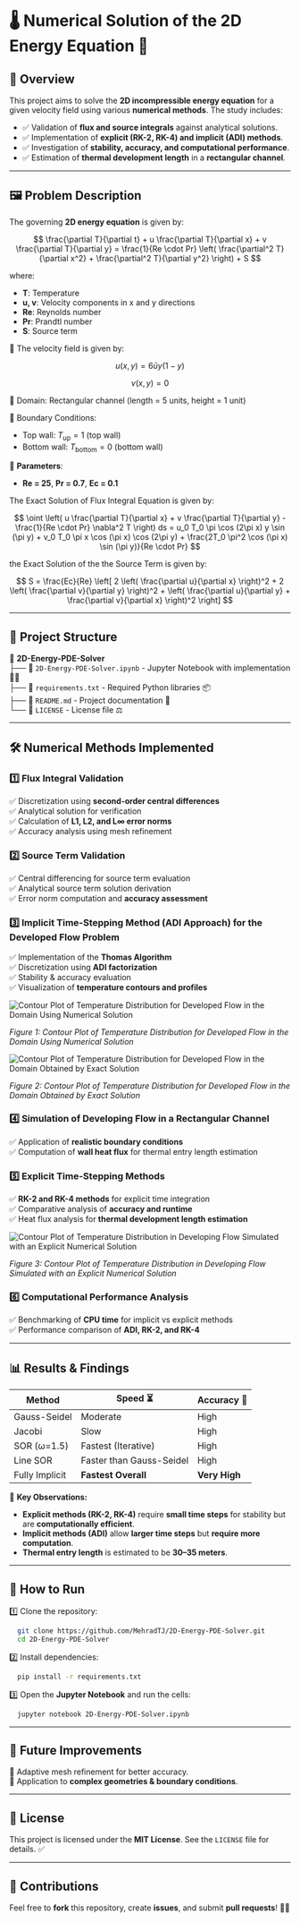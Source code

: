 # 🌡️ Numerical Solution of the 2D Energy Equation 🚀

## 📌 Overview
This project aims to solve the **2D incompressible energy equation** for a given velocity field using various **numerical methods**. The study includes:

- ✅ Validation of **flux and source integrals** against analytical solutions.
- ✅ Implementation of **explicit (RK-2, RK-4) and implicit (ADI) methods**.
- ✅ Investigation of **stability, accuracy, and computational performance**.
- ✅ Estimation of **thermal development length** in a **rectangular channel**.

---

## 🖼️ Problem Description
The governing **2D energy equation** is given by:

$$
\frac{\partial T}{\partial t} + u \frac{\partial T}{\partial x} + v \frac{\partial T}{\partial y} = \frac{1}{Re \cdot Pr} \left( \frac{\partial^2 T}{\partial x^2} + \frac{\partial^2 T}{\partial y^2} \right) + S
$$

where:
- **T**: Temperature
- **u, v**: Velocity components in x and y directions
- **Re**: Reynolds number
- **Pr**: Prandtl number
- **S**: Source term

🔹 The velocity field is given by:

$$
u(x, y) = 6 \bar{u} y (1 - y)
$$

$$
v(x, y) = 0
$$


🔹 Domain: Rectangular channel (length = 5 units, height = 1 unit)

🔹 Boundary Conditions:

- Top wall: $T_{\text{up}} = 1$ (top wall)
- Bottom wall: $T_{\text{bottom}} = 0$ (bottom wall)

🔹 **Parameters**:
- **Re = 25**, **Pr = 0.7**, **Ec = 0.1**

The Exact Solution of Flux Integral Equation is given by:

$$
\oint \left( u \frac{\partial T}{\partial x} + v \frac{\partial T}{\partial y} - \frac{1}{Re \cdot Pr} \nabla^2 T \right) ds = 
u_0 T_0 \pi \cos (2\pi x) y \sin (\pi y) + v_0 T_0 \pi x \cos (\pi x) \cos (2\pi y) + \frac{2T_0 \pi^2 \cos (\pi x) \sin (\pi y)}{Re \cdot Pr}
$$

the Exact Solution of the the Source Term is given by:

$$
S = \frac{Ec}{Re} \left[ 2 \left( \frac{\partial u}{\partial x} \right)^2 + 2 \left( \frac{\partial v}{\partial y} \right)^2 + \left( \frac{\partial u}{\partial y} + \frac{\partial v}{\partial x} \right)^2 \right]
$$

---

## 📂 Project Structure
📁 **2D-Energy-PDE-Solver**  
├── 📜 `2D-Energy-PDE-Solver.ipynb` - Jupyter Notebook with implementation 🧑‍💻  
├── 📜 `requirements.txt` - Required Python libraries 📦  
├── 📜 `README.md` - Project documentation 📖  
└── 📜 `LICENSE` - License file ⚖️  

---

## 🛠️ Numerical Methods Implemented
### **1️⃣ Flux Integral Validation**
✅ Discretization using **second-order central differences**  
✅ Analytical solution for verification  
✅ Calculation of **L1, L2, and L∞ error norms**  
✅ Accuracy analysis using mesh refinement  

### **2️⃣ Source Term Validation**
✅ Central differencing for source term evaluation  
✅ Analytical source term solution derivation  
✅ Error norm computation and **accuracy assessment**  

### **3️⃣ Implicit Time-Stepping Method (ADI Approach) for the Developed Flow Problem**
✅ Implementation of the **Thomas Algorithm**  
✅ Discretization using **ADI factorization**  
✅ Stability & accuracy evaluation  
✅ Visualization of **temperature contours and profiles**  


![Contour Plot of Temperature Distribution for Developed Flow in the Domain Using Numerical Solution](<Num Temp-1.png>)

*Figure 1: Contour Plot of Temperature Distribution for Developed Flow in the Domain Using Numerical Solution*


![Contour Plot of Temperature Distribution for Developed Flow in the Domain Obtained by Exact Solution](<Exact Temp-1.png>)

*Figure 2: Contour Plot of Temperature Distribution for Developed Flow in the Domain Obtained by Exact Solution*

### **4️⃣ Simulation of Developing Flow in a Rectangular Channel**
✅ Application of **realistic boundary conditions**  
✅ Computation of **wall heat flux** for thermal entry length estimation  

### **5️⃣ Explicit Time-Stepping Methods**
✅ **RK-2 and RK-4 methods** for explicit time integration  
✅ Comparative analysis of **accuracy and runtime**  
✅ Heat flux analysis for **thermal development length estimation**

![Contour Plot of Temperature Distribution in Developing Flow Simulated with an Explicit Numerical Solution](<developing rk4-1.PNG>)

*Figure 3: Contour Plot of Temperature Distribution in Developing Flow Simulated with an Explicit Numerical Solution*

### **6️⃣ Computational Performance Analysis**
✅ Benchmarking of **CPU time** for implicit vs explicit methods  
✅ Performance comparison of **ADI, RK-2, and RK-4**  

---

## 📊 Results & Findings
| Method | Speed ⏳ | Accuracy 🎯 |
|--------|--------|-----------|
| Gauss-Seidel | Moderate | High |
| Jacobi | Slow | High |
| SOR (ω=1.5) | Fastest (Iterative) | High |
| Line SOR | Faster than Gauss-Seidel | High |
| Fully Implicit | **Fastest Overall** | **Very High** |

📌 **Key Observations:**
- **Explicit methods (RK-2, RK-4)** require **small time steps** for stability but are **computationally efficient**.
- **Implicit methods (ADI)** allow **larger time steps** but **require more computation**.
- **Thermal entry length** is estimated to be **30–35 meters**.

---

## 🚀 How to Run
1️⃣ Clone the repository:
```bash
  git clone https://github.com/MehradTJ/2D-Energy-PDE-Solver.git
  cd 2D-Energy-PDE-Solver
```
2️⃣ Install dependencies:
```bash
  pip install -r requirements.txt
```
3️⃣ Open the **Jupyter Notebook** and run the cells:
```bash
  jupyter notebook 2D-Energy-PDE-Solver.ipynb
```

---

## 🔮 Future Improvements  
🔹 Adaptive mesh refinement for better accuracy.  
🔹 Application to **complex geometries & boundary conditions**.  

---

## 📜 License
This project is licensed under the **MIT License**. See the `LICENSE` file for details. ✅

---

## 🙌 Contributions
Feel free to **fork** this repository, create **issues**, and submit **pull requests**! 🚀🎯
